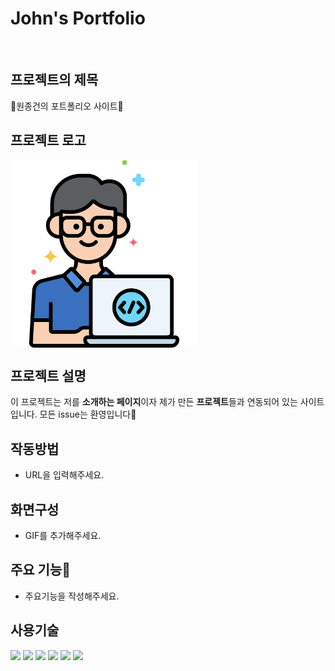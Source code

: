 # John's Portfolio

<br>

## 프로젝트의 제목

🥳원종건의 포트폴리오 사이트🥳

## 프로젝트 로고

<img src="/imgs/programmer.png" width="300px" align="center"></img>

## 프로젝트 설명

이 프로젝트는 저를 **소개하는 페이지**이자 제가 만든 **프로젝트**들과 연동되어 있는 사이트입니다. 모든 issue는 환영입니다🥰

## 작동방법

- URL을 입력해주세요.

## 화면구성

- GIF를 추가해주세요.

## 주요 기능🍬

- 주요기능을 작성해주세요.

## 사용기술

<img src="https://img.shields.io/badge/HTML-E34F26?style=flat-square&logo=HTML5&logoColor=white"/>
<img src="https://img.shields.io/badge/CSS3-1572B6?style=flat-square&logo=CSS3&logoColor=white"/>
<img src="https://img.shields.io/badge/JavaScript-F7DF1E?style=flat-square&logo=JavaScript&logoColor=white"/>
<img src="https://img.shields.io/badge/React-61DAFB?style=flat-square&logo=React&logoColor=black"/>

<img src="https://img.shields.io/badge/Github-181717?style=flat-square&logo=Github&logoColor=white"/>
<img src="https://img.shields.io/badge/Visual Studio Code-007ACC?style=flat-square&logo=Visual Studio Code&logoColor=white"/>
